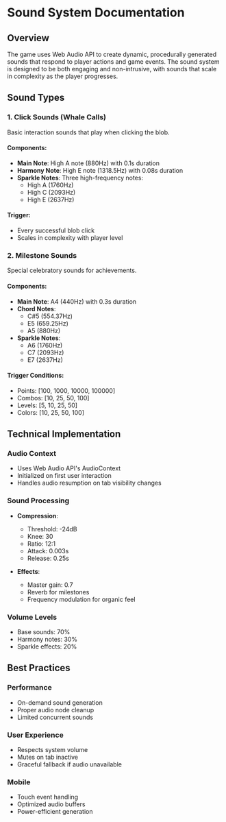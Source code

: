 # Sound System Documentation

## Overview
The game uses Web Audio API to create dynamic, procedurally generated sounds that respond to player actions and game events. The sound system is designed to be both engaging and non-intrusive, with sounds that scale in complexity as the player progresses.

## Sound Types

### 1. Click Sounds (Whale Calls)
Basic interaction sounds that play when clicking the blob.

#### Components:
- **Main Note**: High A note (880Hz) with 0.1s duration
- **Harmony Note**: High E note (1318.5Hz) with 0.08s duration
- **Sparkle Notes**: Three high-frequency notes:
  - High A (1760Hz)
  - High C (2093Hz)
  - High E (2637Hz)

#### Trigger:
- Every successful blob click
- Scales in complexity with player level

### 2. Milestone Sounds
Special celebratory sounds for achievements.

#### Components:
- **Main Note**: A4 (440Hz) with 0.3s duration
- **Chord Notes**:
  - C#5 (554.37Hz)
  - E5 (659.25Hz)
  - A5 (880Hz)
- **Sparkle Notes**:
  - A6 (1760Hz)
  - C7 (2093Hz)
  - E7 (2637Hz)

#### Trigger Conditions:
- Points: [100, 1000, 10000, 100000]
- Combos: [10, 25, 50, 100]
- Levels: [5, 10, 25, 50]
- Colors: [10, 25, 50, 100]

## Technical Implementation

### Audio Context
- Uses Web Audio API's AudioContext
- Initialized on first user interaction
- Handles audio resumption on tab visibility changes

### Sound Processing
- **Compression**:
  - Threshold: -24dB
  - Knee: 30
  - Ratio: 12:1
  - Attack: 0.003s
  - Release: 0.25s

- **Effects**:
  - Master gain: 0.7
  - Reverb for milestones
  - Frequency modulation for organic feel

### Volume Levels
- Base sounds: 70%
- Harmony notes: 30%
- Sparkle effects: 20%

## Best Practices

### Performance
- On-demand sound generation
- Proper audio node cleanup
- Limited concurrent sounds

### User Experience
- Respects system volume
- Mutes on tab inactive
- Graceful fallback if audio unavailable

### Mobile
- Touch event handling
- Optimized audio buffers
- Power-efficient generation 